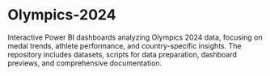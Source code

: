 # Olympics-2024
Interactive Power BI dashboards analyzing Olympics 2024 data, focusing on medal trends, athlete performance, and country-specific insights. The repository includes datasets, scripts for data preparation, dashboard previews, and comprehensive documentation.
